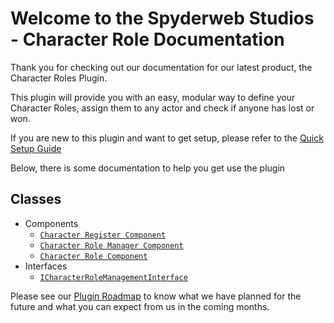 # Welcome to the Spyderweb Studios - Character Role Documentation

Thank you for checking out our documentation for our latest product, the Character Roles Plugin.

This plugin will provide you with an easy, modular way to define your Character Roles, assign them to any actor and check if anyone has lost or won. 

If you are new to this plugin and want to get setup, please refer to the [Quick Setup Guide](Setup/QuickSetupGuide.md)


Below, there is some documentation to help you get use the plugin

## Classes

- Components
    * [`Character Register Component`](Documentation/C%2B%2BClasses/Components/CharacterRegisterComponent.md)
    * [`Character Role Manager Component`](Documentation/C%2B%2BClasses/Components/CharacterRoleManagerComponent.md)
    * [`Character Role Component`](Documentation/C%2B%2BClasses/Components/CharacterRoleComponent.md)
- Interfaces
    * [`ICharacterRoleManagementInterface`](Documentation/C%2B%2BClasses/Interfaces/ICharacterRoleManagementInterface.md)


Please see our [Plugin Roadmap](PluginRoadmap.md) to know what we have planned for the future and what you can expect from us in the coming months. 